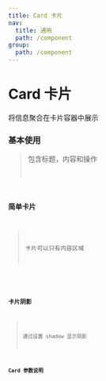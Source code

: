 ```yaml
---
title: Card 卡片
nav:
  title: 通用
  path: /component
group:
  path: /component
---
```


# Card 卡片

将信息聚合在卡片容器中展示

### 基本使用

> 包含标题，内容和操作 <code src="./demo/index1.tsx" />

### 简单卡片

> 卡片可以只有内容区域

<code src="./demo/index2.tsx" />

### 卡片阴影

> 通过设置 shadow 显示阴影 <code src='./demo/index3.tsx'/>

### Card 参数说明

<API></API>
